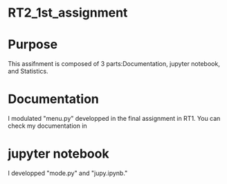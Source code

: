 # RT2_1st_assignment
# Purpose
This assifnment is composed of 3 parts:Documentation, jupyter notebook, and Statistics.

# Documentation
I modulated "menu.py" developped in the final assignment in RT1.
You can check my documentation in 

# jupyter notebook
I developped "mode.py" and "jupy.ipynb."
